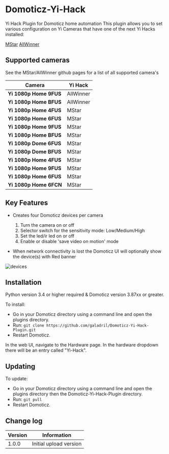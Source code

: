 
# Domoticz-Yi-Hack

Yi Hack Plugin for Domoticz home automation
This plugin allows you to set various configuration on Yi Cameras that have one of the next Yi Hacks installed:  

[MStar](https://github.com/roleoroleo/yi-hack-MStar/wiki/Web-services-description) 
[AllWinner](https://github.com/roleoroleo/yi-hack-Allwinner) 


## Supported cameras

See the MStar/AllWinner github pages for a list of all supported camera's 

| Camera | Yi Hack |
| --- | --- |
| **Yi 1080p Home 9FUS** | AllWinner |
| **Yi 1080p Home BFUS** | AllWinner |
| **Yi 1080p Home 4FUS** | MStar |
| **Yi 1080p Home 6FUS** | MStar |
| **Yi 1080p Home 9FUS** | MStar |
| **Yi 1080p Home BFUS** | MStar |
| **Yi 1080p Dome 6FUS** | MStar |
| **Yi 1080p Dome BFUS** | MStar |
| **Yi 1080p Home 4FUS** | MStar |
| **Yi 1080p Home 9FUS** | MStar |
| **Yi 1080p Home 6FUS** | MStar |
| **Yi 1080p Home 6FCN** | MStar |


## Key Features

* Creates four Domoticz devices per camera
  1. Turn the camera on or off
  2. Selector switch for the sensitivity mode: Low/Medium/High
  3. Set the led/ir led on or off
  4. Enable or disable 'save video on motion' mode
  
* When network connectivity is lost the Domoticz UI will optionally show the device(s) with Red banner

![devices](https://user-images.githubusercontent.com/14561640/87668218-0905ec80-c76c-11ea-9107-ff49395ffb00.png)


## Installation

Python version 3.4 or higher required & Domoticz version 3.87xx or greater.

To install:
* Go in your Domoticz directory using a command line and open the plugins directory.
* Run: ```git clone https://github.com/galadril/Domoticz-Yi-Hack-Plugin.git```
* Restart Domoticz.

In the web UI, navigate to the Hardware page.  In the hardware dropdown there will be an entry called "Yi-Hack".


## Updating

To update:
* Go in your Domoticz directory using a command line and open the plugins directory then the Domoticz-Yi-Hack-Plugin directory.
* Run: ```git pull```
* Restart Domoticz.


## Change log

| Version | Information |
| ----- | ---------- |
| 1.0.0 | Initial upload version |
